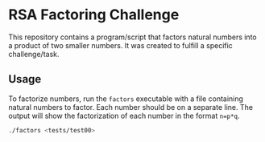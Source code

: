 # RSA Factoring Challenge

This repository contains a program/script that factors natural numbers into a product of two smaller numbers. It was created to fulfill a specific challenge/task.

## Usage

To factorize numbers, run the `factors` executable with a file containing natural numbers to factor. Each number should be on a separate line. The output will show the factorization of each number in the format `n=p*q`.

```bash
./factors <tests/test00>


